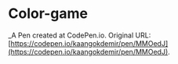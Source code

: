 # Color-game
 _A Pen created at CodePen.io. Original URL: [https://codepen.io/kaangokdemir/pen/MMOedJ](https://codepen.io/kaangokdemir/pen/MMOedJ).

 